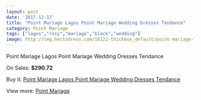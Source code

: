 ```yaml
---
layout: post
date: '2017-12-17'
title: "Point Mariage Lagos Point Mariage Wedding Dresses Tendance"
category: Point Mariage
tags: ["lagos","rosy","mariage","black","wedding"]
image: http://img.hectodress.com/16122-thickbox_default/point-mariage-lagos-point-mariage-wedding-dresses-tendance.jpg
---
```

Point Mariage Lagos Point Mariage Wedding Dresses Tendance

On Sales: **$290.72**
<a href="https://www.hectodress.com/point-mariage/7853-point-mariage-lagos-point-mariage-wedding-dresses-tendance.html"><amp-img layout="responsive" width="600" height="600" src="//img.hectodress.com/16122-thickbox_default/point-mariage-lagos-point-mariage-wedding-dresses-tendance.jpg" alt="Point Mariage Lagos Point Mariage Wedding Dresses Tendance 0" /></a>
<a href="https://www.hectodress.com/point-mariage/7853-point-mariage-lagos-point-mariage-wedding-dresses-tendance.html"><amp-img layout="responsive" width="600" height="600" src="//img.hectodress.com/16123-thickbox_default/point-mariage-lagos-point-mariage-wedding-dresses-tendance.jpg" alt="Point Mariage Lagos Point Mariage Wedding Dresses Tendance 1" /></a>

Buy it: [Point Mariage Lagos Point Mariage Wedding Dresses Tendance](https://www.hectodress.com/point-mariage/7853-point-mariage-lagos-point-mariage-wedding-dresses-tendance.html "Point Mariage Lagos Point Mariage Wedding Dresses Tendance")

View more: [Point Mariage](https://www.hectodress.com/138-point-mariage "Point Mariage")